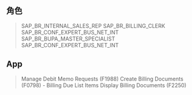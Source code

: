 ## 角色
> SAP_BR_INTERNAL_SALES_REP
> SAP_BR_BILLING_CLERK
> SAP_BR_CONF_EXPERT_BUS_NET_INT
> SAP_BR_BUPA_MASTER_SPECIALIST
> SAP_BR_CONF_EXPERT_BUS_NET_INT
## App
> Manage Debit Memo Requests (F1988)
> Create Billing Documents (F0798) - Billing Due List Items
> Display Billing Documents (F2250)